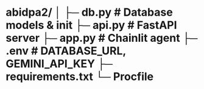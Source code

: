 abidpa2/
│
├─ db.py              # Database models & init
├─ api.py             # FastAPI server
├─ app.py             # Chainlit agent
├─ .env               # DATABASE_URL, GEMINI_API_KEY
├─ requirements.txt
└─ Procfile
==============

